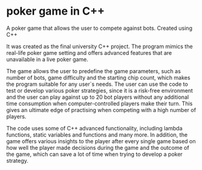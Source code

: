 # poker game in C++
A poker game that allows the user to compete against bots. Created using C++ 

It was created as the final university C++ project. The program mimics the real-life poker game setting and offers advanced features that are unavailable in a live poker game.

The game allows the user to predefine the game parameters, such as number of bots, game difficulty and the starting chip count, which makes the program suitable for any user`s needs. The user can use the code to test or develop various poker strategies, since it is a risk-free environment and the user can play against up to 20 bot players without any additional time consumption when computer-controlled players make their turn. This gives an ultimate edge of practising when competing with a high number of players.  

The code uses some of C++ advanced functionality, including lambda functions, static variables and functions and many more. In addition, the game offers various insights to the player after every single game based on how well the player made decisions during the game and the outcome of the game, which can save a lot of time when trying to develop a poker strategy.

